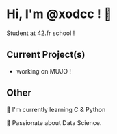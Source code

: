 # Hi, I'm @xodcc ! 👋

Student at 42.fr school !


## Current Project(s)

 - working on MUJO !

## Other
🧠 I'm currently learning C & Python

👀 Passionate about Data Science.

